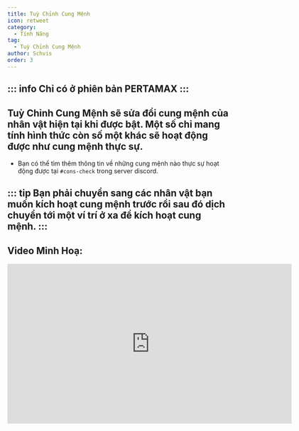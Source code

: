 ```yaml
---
title: Tuỳ Chỉnh Cung Mệnh
icon: retweet
category:
  - Tính Năng
tag:
  - Tuỳ Chỉnh Cung Mệnh
author: Schvis
order: 3
---
```

::: info Chỉ có ở phiên bản PERTAMAX
:::
---
## Tuỳ Chỉnh Cung Mệnh sẽ sửa đổi cung mệnh của nhân vật hiện tại khi được bật. Một số chỉ mang tính hình thức còn số một khác sẽ hoạt động được như cung mệnh thực sự.
- Bạn có thể tìm thêm thông tin về những cung mệnh nào thực sự hoạt động được tại `#⁠cons-check` trong server discord. 

::: tip Bạn phải chuyển sang các nhân vật bạn muốn kích hoạt cung mệnh trước rồi sau đó dịch chuyển tới một ví trí ở xa để kích hoạt cung mệnh.
:::
---
## Video Minh Hoạ:

<div class="iframe-container"><iframe width="640" height="360" src="https://www.youtube.com/embed/S9-g5weE9l8?list=PL5eI1Tb64p56g27qfYk7VuFTz4FK6YrKa" title="Korepi - Constellation Modifier (Sponsor)" frameborder="0" allow="accelerometer; autoplay; clipboard-write; encrypted-media; gyroscope; picture-in-picture; web-share" allowfullscreen></iframe></div>
